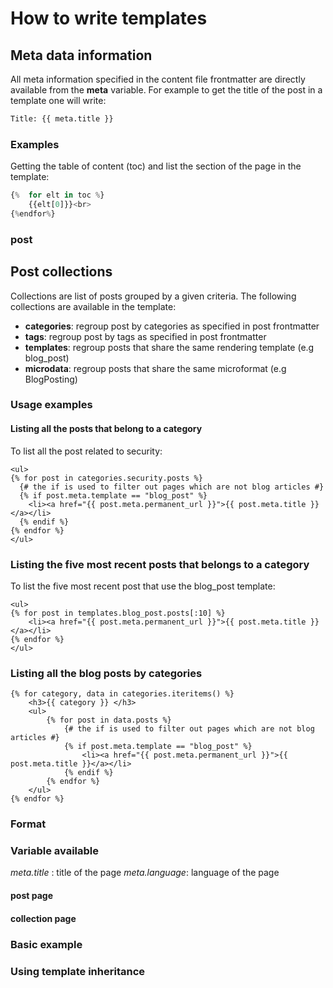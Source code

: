 # How to write templates

## Meta data information

All meta information specified in the content file frontmatter are directly available from the **meta** variable. For example to get the title of the post in a template one will write:

```python
Title: {{ meta.title }}
```

### Examples

Getting the table of content (toc) and list the section of the page in the template:

```python
{%  for elt in toc %}
    {{elt[0]}}<br>
{%endfor%}
```

### post



## Post collections

Collections are list of posts grouped by a given criteria. The following collections are available in the template:

* **categories**: regroup post by categories as specified in post frontmatter
* **tags**: regroup post by tags as specified in post frontmatter
* **templates**: regroup posts that share the same rendering template (e.g blog_post)
* **microdata**: regroup posts that share the same microformat (e.g BlogPosting)


### Usage examples

#### Listing all the posts that belong to a category

To list all the post related to security:

```jinja2
<ul>
{% for post in categories.security.posts %}
  {# the if is used to filter out pages which are not blog articles #}
  {% if post.meta.template == "blog_post" %}
    <li><a href="{{ post.meta.permanent_url }}">{{ post.meta.title }}</a></li>
  {% endif %}
{% endfor %}
</ul>
```

### Listing the five most recent posts that belongs to a category

To list the five most recent post that use the blog_post template:

```jinja2
<ul>
{% for post in templates.blog_post.posts[:10] %}
    <li><a href="{{ post.meta.permanent_url }}">{{ post.meta.title }}</a></li>
{% endfor %}
</ul>
```

### Listing all the blog posts by categories

```jinga2
{% for category, data in categories.iteritems() %}
    <h3>{{ category }} </h3>
    <ul>
        {% for post in data.posts %}
            {# the if is used to filter out pages which are not blog articles #}
            {% if post.meta.template == "blog_post" %}
                <li><a href="{{ post.meta.permanent_url }}">{{ post.meta.title }}</a></li>
            {% endif %}
        {% endfor %}
    </ul>
{% endfor %}
```

### Format


### Variable available

*meta.title* : title of the page
*meta.language*: language of the page

#### post page


#### collection page



### Basic example


### Using template inheritance
